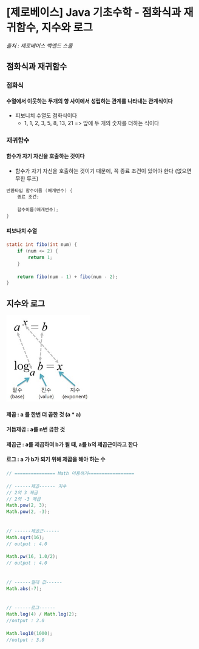 # [제로베이스] Java 기초수학 - 점화식과 재귀함수, 지수와 로그

*출처 : 제로베이스 백엔드 스쿨*





## 점화식과 재귀함수



### 점화식

#### 수열에서 이웃하는 두개의 항 사이에서 성립하는 관계를 나타내는 관계식이다

- 피보니치 수열도 점화식이다
  - 1, 1, 2, 3, 5, 8, 13, 21 => 앞에 두 개의 숫자를 더하는 식이다





### 재귀함수

#### 함수가 자기 자신을 호출하는 것이다

- 함수가 자기 자신을 호출하는 것이기 때문에, 꼭 종료 조건이 있어야 한다 (없으면 무한 루프)



```java
반환타입 함수이름 (매개변수) {
    종료 조건;
    
    함수이름(매개변수);
}
```



#### 피보나치 수열

```java
static int fibo(int num) {
    if (num <= 2) {
        return 1;
    }

    return fibo(num - 1) + fibo(num - 2);
}
```





## 지수와 로그

![image-20230614074945692](14_제로베이스_Java_기초수학_점화식_재귀함수_지수와_로그.assets/image-20230614074945692.png)



#### 제곱 : a 를 한번 더 곱한 것 (a * a)

#### 거듭제곱 : a를 n번 곱한 것

#### 제곱근 : a를 제곱하여 b가 될 때, a를 b의 제곱근이라고 한다

#### 로그 : a 가 b가 되기 위해 제곱을 해야 하는 수

```java
// =============== Math 이용하기=================

// ------제곱------ 지수
// 2의 3 제곱
// 2의 -3 제곱
Math.pow(2, 3);
Math.pow(2, -3);


// ------제곱근------
Math.sqrt(16);
// output : 4.0

Math.pw(16, 1.0/2);
// output : 4.0
    
    
// ------절대 값------
Math.abs(-7);


// ------로그------
Math.log(4) / Math.log(2);
//output : 2.0

Math.log10(1000);
//output : 3.0
```



